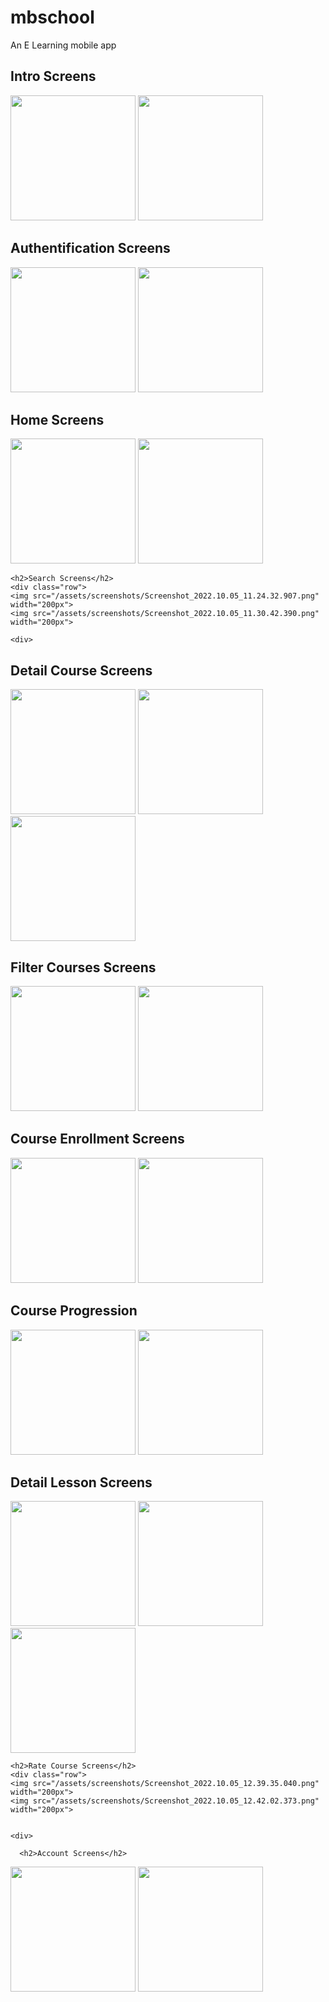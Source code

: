 # mbschool

An E Learning mobile app

<div class="col">
  
  <h2>Intro Screens</h2>
  <div class="row">
  <img src="/assets/screenshots/Screenshot_2022.10.19_10.35.01.414.png" width="200px">
  <img src="/assets/screenshots/Screenshot_2022.10.19_10.35.12.096.png" width="200px">

  <div>
  
  <h2>Authentification Screens</h2>
  <div class="row">
  <img src="/assets/screenshots/Screenshot_2022.10.05_10.18.25.109.png" width="200px">
  <img src="/assets/screenshots/Screenshot_2022.10.05_10.55.10.660.png" width="200px">

  <div>
  
  <h2>Home Screens</h2>
  <div class="row">
  <img src="/assets/screenshots/Screenshot_2022.10.05_11.12.22.140.png" width="200px">
  <img src="/assets/screenshots/Screenshot_2022.10.05_11.14.43.939.png" width="200px">

  <div>
  
    <h2>Search Screens</h2>
    <div class="row">
    <img src="/assets/screenshots/Screenshot_2022.10.05_11.24.32.907.png" width="200px">
    <img src="/assets/screenshots/Screenshot_2022.10.05_11.30.42.390.png" width="200px">

    <div>
  
  
  <h2>Detail Course Screens</h2>
  <div class="row">
  <img src="/assets/screenshots/Screenshot_2022.10.05_11.33.48.173.png" width="200px">
  <img src="/assets/screenshots/Screenshot_2022.10.05_12.21.28.906.png" width="200px">
  <img src="/assets/screenshots/Screenshot_2022.10.05_12.17.01.041.png" width="200px">

  <div>
  
  <h2>Filter Courses Screens</h2>
  <div class="row">
  <img src="/assets/screenshots/Screenshot_2022.10.05_11.42.27.290.png" width="200px">
  <img src="/assets/screenshots/Screenshot_2022.10.05_11.53.00.241.png" width="200px">

  <div>
  
  <h2>Course Enrollment Screens</h2>
  <div class="row">
  <img src="/assets/screenshots/Screenshot_2022.10.05_12.02.32.957.png" width="200px">
  <img src="/assets/screenshots/Screenshot_2022.10.05_12.37.04.990.png" width="200px">

  <div>

  
  
  <h2>Course Progression</h2>
  <div class="row">
  <img src="/assets/screenshots/Screenshot_2022.10.05_12.10.35.340.png" width="200px">
  <img src="/assets/screenshots/Screenshot_2022.10.05_12.07.24.190.png" width="200px">

  <div>

  <h2>Detail Lesson Screens</h2>
  <div class="row">
  <img src="/assets/screenshots/Screenshot_2022.10.05_12.27.03.273.png" width="200px">
  <img src="/assets/screenshots/Screenshot_2022.10.05_12.27.23.589.png" width="200px">
  <img src="/assets/screenshots/Screenshot_2022.10.05_12.30.37.223.png" width="200px">

  <div>
  
    <h2>Rate Course Screens</h2>
    <div class="row">
    <img src="/assets/screenshots/Screenshot_2022.10.05_12.39.35.040.png" width="200px">
    <img src="/assets/screenshots/Screenshot_2022.10.05_12.42.02.373.png" width="200px">


    <div>
  
      <h2>Account Screens</h2>
<div class="row">
<img src="/assets/screenshots/Screenshot_2022.10.05_12.44.57.172.png" width="200px">
<img src="/assets/screenshots/Screenshot_2022.10.05_12.45.07.573.png" width="200px">


<div>
</div>



